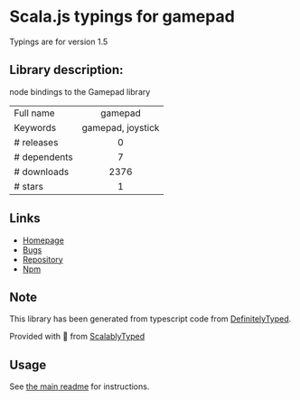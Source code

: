 
# Scala.js typings for gamepad

Typings are for version 1.5

## Library description:
node bindings to the Gamepad library

|                    |                 |
| ------------------ | :-------------: |
| Full name          | gamepad |
| Keywords           | gamepad, joystick |
| # releases         | 0 |
| # dependents       | 7 |
| # downloads        | 2376 |
| # stars            | 1 |

## Links
- [Homepage](https://github.com/creationix/node-gamepad)
- [Bugs](https://github.com/creationix/node-gamepad/issues)
- [Repository](https://github.com/creationix/node-gamepad)
- [Npm](https://www.npmjs.com/package/gamepad)
    


## Note
This library has been generated from typescript code from [DefinitelyTyped](https://definitelytyped.org).

Provided with :purple_heart: from [ScalablyTyped](https://github.com/oyvindberg/ScalablyTyped)

## Usage
See [the main readme](../../readme.md) for instructions.


